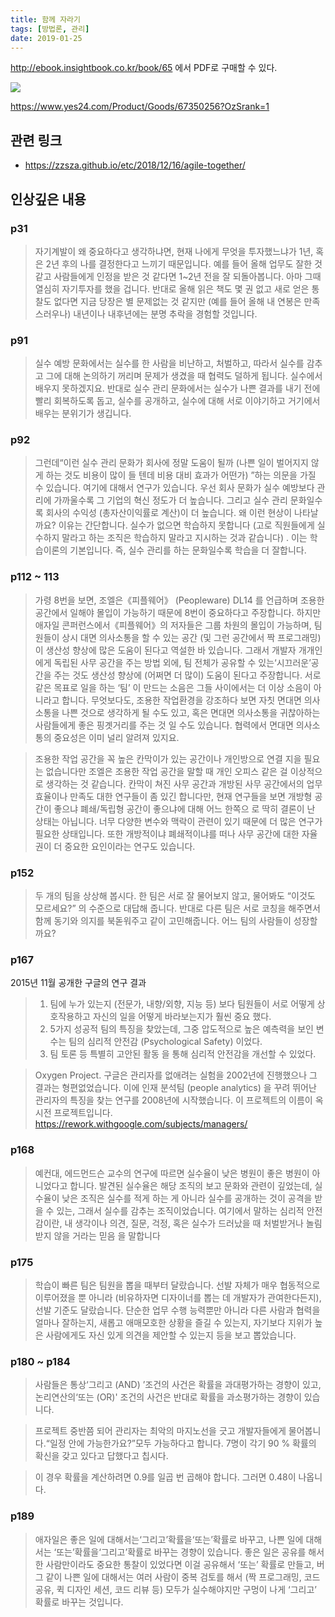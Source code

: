 ```yaml
---
title: 함께 자라기
tags: [방법론, 관리]
date: 2019-01-25
---
```


http://ebook.insightbook.co.kr/book/65 에서 PDF로 구매할 수 있다.

![](http://image.yes24.com/goods/67350256/800x0)

https://www.yes24.com/Product/Goods/67350256?OzSrank=1

## 관련 링크
* https://zzsza.github.io/etc/2018/12/16/agile-together/

## 인상깊은 내용

### p31
> 자기계발이 왜 중요하다고 생각하냐면, 현재 나에게 무엇을 투자했느냐가 1년, 혹은 2년 후의 나를 결정한다고 느끼기 때문입니다. 예를 들어 올해 업무도 잘한 것 같고 사람들에게 인정을 받은 것 같다면 1~2년 전을 잘 되돌아봅니다. 아마 그때 열심히 자기투자를 했을 겁니다. 반대로 올해 읽은 책도 몇 권 없고 새로 얻은 통찰도 없다면 지금 당장은 별 문제없는 것 같지만 (예를 들어 올해 내 연봉은 만족스러우나) 내년이나 내후년에는 분명 추락을 경험할 것입니다.

### p91

> 실수 예방 문화에서는 실수를 한 사람을 비난하고, 처벌하고, 따라서 실수를 감추고 그에 대해 논의하기 꺼리며 문제가 생겼을 때 협력도 덜하게 됩니다. 실수에서 배우지 못하겠지요. 반대로 실수 관리 문화에서는 실수가 나쁜 결과를 내기 전에 빨리 회복하도록 돕고, 실수를 공개하고, 실수에 대해 서로 이야기하고 거기에서 배우는 분위기가 생깁니다.

### p92
> 그런데“이런 실수 관리 문화가 회사에 정말 도움이 될까 (나쁜 일이 벌어지지 않게 하는 것도 비용이 많이 들 텐데 비용 대비 효과가 어떤가) ”하는 의문을 가질 수 있습니다. 여기에 대해서 연구가 있습니다. 우선 회사 문화가 실수 예방보다 관리에 가까울수록 그 기업의 혁신 정도가 더 높습니다. 그리고 실수 관리 문화일수록 회사의 수익성 (총자산이익률로 계산)이 더 높습니다. 왜 이런 현상이 나타날까요? 이유는 간단합니다. 실수가 없으면 학습하지 못합니다 (고로 직원들에게 실수하지 말라고 하는 조직은 학습하지 말라고 지시하는 것과 같습니다) . 이는 학습이론의 기본입니다. 즉, 실수 관리를 하는 문화일수록 학습을 더 잘합니다.

### p112 ~ 113
> 가령 8번을 보면, 조엘은《피플웨어》 (Peopleware) DL14 를 언급하며 조용한 공간에서 일해야 몰입이 가능하기 때문에 8번이 중요하다고 주장합니다. 하지만 애자일 콘퍼런스에서《피플웨어》의 저자들은 그룹 차원의 몰입이 가능하며, 팀원들이 상시 대면 의사소통을 할 수 있는 공간 (및 그런 공간에서 짝 프로그래밍) 이 생산성 향상에 많은 도움이 된다고 역설한 바 있습니다. 그래서 개발자 개개인에게 독립된 사무 공간을 주는 방법 외에, 팀 전체가 공유할 수 있는‘시끄러운’공간을 주는 것도 생산성 향상에 (어쩌면 더 많이) 도움이 된다고 주장합니다. 서로 같은 목표로 일을 하는 ‘팀’ 이 만드는 소음은 그들 사이에서는 더 이상 소음이 아니라고 합니다. 무엇보다도, 조용한 작업환경을 강조하다 보면 자칫 면대면 의사소통을 나쁜 것으로 생각하게 될 수도 있고, 혹은 면대면 의사소통을 귀찮아하는 사람들에게 좋은 핑곗거리를 주는 것 일 수도 있습니다. 협력에서 면대면 의사소통의 중요성은 이미 널리  알려져 있지요.

> 조용한 작업 공간을 꼭 높은 칸막이가 있는 공간이나 개인방으로 연결 지을 필요는 없습니다만 조엘은 조용한 작업 공간을 말할 때 개인 오피스 같은 걸 이상적으로 생각하는 것 같습니다. 칸막이 쳐진 사무 공간과 개방된 사무 공간에서의 업무 효율이나 만족도 대한 연구들이 좀 있긴 합니다만, 현재 연구들을 보면 개방형 공간이 좋으냐 폐쇄/독립형 공간이 좋으냐에 대해 어느 한쪽으 로 딱히 결론이 난 상태는 아닙니다. 너무 다양한 변수와 맥락이 관련이 있기 때문에 더 많은 연구가 필요한 상태입니다. 또한 개방적이냐 폐쇄적이냐를 떠나 사무 공간에 대한 자율권이 더 중요한 요인이라는 연구도 있습니다.

### p152
> 두 개의 팀을 상상해 봅시다. 한 팀은 서로 잘 물어보지 않고, 물어봐도 “이것도 모르세요?” 의 수준으로 대답해 줍니다. 반대로 다른 팀은 서로 코칭을 해주면서 함께 동기와 의지를 북돋워주고 같이 고민해줍니다. 어느 팀의 사람들이 성장할까요?

### p167
2015년 11월 공개한 구글의 연구 결과

> 1. 팀에 누가 있는지 (전문가, 내향/외향, 지능 등) 보다 팀원들이 서로 어떻게 상호작용하고 자신의 일을 어떻게 바라보는지가 훨씬 중요 했다.
> 2. 5가지 성공적 팀의 특징을 찾았는데, 그중 압도적으로 높은 예측력을 보인 변
수는 팀의 심리적 안전감 (Psychological Safety) 이었다.
> 3. 팀 토론 등 특별히 고안된 활동 을 통해 심리적 안전감을 개선할 수 있었다.

> Oxygen Project. 구글은 관리자를 없애려는 실험을 2002년에 진행했으나 그 결과는 형편없었습니다. 이에 인재 분석팀 (people analytics) 을 꾸려 뛰어난 관리자의 특징을 찾는 연구를 2008년에 시작했습니다. 이 프로젝트의 이름이 옥시전 프로젝트입니다. https://rework.withgoogle.com/subjects/managers/

### p168

> 예컨대, 에드먼드슨 교수의 연구에 따르면 실수율이 낮은 병원이 좋은 병원이 아니었다고 합니다. 발견된 실수율은 해당 조직의 보고 문화와 관련이 깊었는데, 실수율이 낮은 조직은 실수를 적게 하는 게 아니라 실수를 공개하는 것이 공격을 받을 수 있는, 그래서 실수를 감추는 조직이었습니다.
> 여기에서 말하는 심리적 안전감이란, 내 생각이나 의견, 질문, 걱정, 혹은 실수가 드러났을 때 처벌받거나 놀림받지 않을 거라는 믿음 을 말합니다

### p175

> 학습이 빠른 팀은 팀원을 뽑을 때부터 달랐습니다. 선발 자체가 매우 협동적으로 이루어졌을 뿐 아니라 (비유하자면 디자이너를 뽑는 데 개발자가 관여한다든지), 선발 기준도 달랐습니다. 단순한 업무 수행 능력뿐만 아니라 다른 사람과 협력을 얼마나 잘하는지, 새롭고 애매모호한 상황을 즐길 수 있는지, 자기보다 지위가 높은 사람에게도 자신 있게 의견을 제안할 수 있는지 등을 보고 뽑았습니다.

### p180 ~ p184

> 사람들은 통상‘그리고 (AND) ’조건의 사건은 확률을 과대평가하는 경향이 있고, 논리연산의‘또는 (OR)' 조건의 사건은 반대로 확률을 과소평가하는 경향이 있습니다.

> 프로젝트 중반쯤 되어 관리자는 최악의 마지노선을 긋고 개발자들에게 물어봅니다.“일정 안에 가능한가요?”모두 가능하다고 합니다. 7명이 각기 90 % 확률의 확신을 갖고 있다고 답했다고 칩시다.

> 이 경우 확률을 계산하려면 0.9를 일곱 번 곱해야 합니다. 그러면 0.48이 나옵니다.

### p189

> 애자일은 좋은 일에 대해서는‘그리고’확률을‘또는’확률로 바꾸고, 나쁜 일에 대해서는 ‘또는’확률을‘그리고’확률로 바꾸는 경향이 있습니다. 좋은 일은 공유를 해서한 사람만이라도 중요한 통찰이 있었다면 이걸 공유해서 ‘또는’ 확률로 만들고, 버그 같이 나쁜 일에 대해서는 여러 사람이 중복 검토를 해서 (짝 프로그래밍, 코드 공유, 퀵 디자인 세션, 코드 리뷰 등) 모두가 실수해야지만 구멍이 나게 ‘그리고’ 확률로 바꾸는 것입니다.
